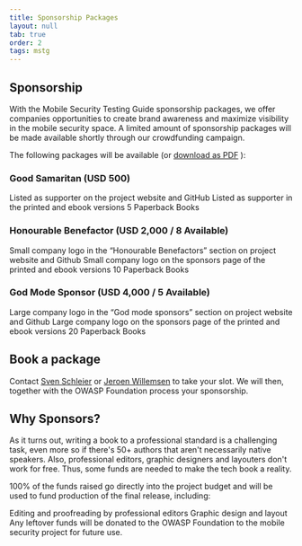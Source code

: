 ```yaml
---
title: Sponsorship Packages
layout: null
tab: true
order: 2
tags: mstg
---
```


## Sponsorship

With the Mobile Security Testing Guide sponsorship packages, we offer companies opportunities to create brand awareness and maximize visibility in the mobile security space. A limited amount of sponsorship packages will be made available shortly through our crowdfunding campaign.

The following packages will be available (or [download as PDF](/assets/pdfs/mstg-sponsor-packages.pdf) ):

### Good Samaritan (USD 500)

Listed as supporter on the project website and GitHub
Listed as supporter in the printed and ebook versions
5 Paperback Books

### Honourable Benefactor (USD 2,000 / 8 Available)

Small company logo in the “Honourable Benefactors” section on project website and Github
Small company logo on the sponsors page of the printed and ebook versions
10 Paperback Books

### God Mode Sponsor (USD 4,000 / 5 Available)

Large company logo in the “God mode sponsors” section on project website and Github
Large company logo on the sponsors page of the printed and ebook versions
20 Paperback Books

## Book a package

Contact [Sven Schleier](mailto:sven.schleier@owasp.org) or [Jeroen Willemsen](mailto:jeroen.willemsen@owasp.org) to take your slot. We will then, together with the OWASP Foundation process your sponsorship.

## Why Sponsors?

As it turns out, writing a book to a professional standard is a challenging task, even more so if there's 50+ authors that aren't necessarily native speakers. Also, professional editors, graphic designers and layouters don't work for free. Thus, some funds are needed to make the tech book a reality.

100% of the funds raised go directly into the project budget and will be used to fund production of the final release, including:

Editing and proofreading by professional editors
Graphic design and layout
Any leftover funds will be donated to the OWASP Foundation to the mobile security project for future use.
